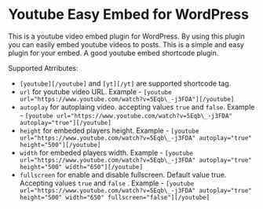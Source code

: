 # Youtube Easy Embed for WordPress

This is a youtube video embed plugin for WordPress. By using this plugin you can easily embed youtube videos to posts. This is a simple and easy plugin for your embed. A good youtube embed shortcode plugin.

Supported Atrributes:

- `[youtube][/youtube]` and `[yt][/yt]` are supported shortcode tag.
- `url` for youtube video URL. Example - `[youtube url="https://www.youtube.com/watch?v=5Eqb\_-j3FDA"][/youtube]`
- `autoplay` for autoplaing video. accepting values `true` and `false`. Example - `[youtube url="https://www.youtube.com/watch?v=5Eqb\_-j3FDA" autoplay="true"][/youtube]`
- `height` for embeded players height. Example - `[youtube url="https://www.youtube.com/watch?v=5Eqb\_-j3FDA" autoplay="true" height="500"][/youtube]`
- `width` for embeded players width. Example - `[youtube url="https://www.youtube.com/watch?v=5Eqb\_-j3FDA" autoplay="true" height="500" width="650"][/youtube]`
- `fullscreen` for enable and disable fullscreen. Default value true. Accepting values `true` and `false` . Example - `[youtube url="https://www.youtube.com/watch?v=5Eqb\_-j3FDA" autoplay="true" height="500" width="650" fullscreen="false"][/youtube]`
